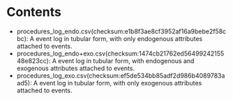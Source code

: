 # Contents

- procedures_log_endo.csv(checksum:e1b8f3ae8cf3952af16a9bebe2f58cbc): A event log in tubular form, with only endogenous attributes attached to events.
- procedures_log_endo+exo.csv(checksum:1474cb21762ed5649924215548e823cc): A event log in tubular form, with endogenous and exogenous attributes attached to events.
- procedures_log_exo.csv(checksum:ef5de534bb85adf2d986b4089783aad5): A event log in tubular form, with only exogenous attributes attached to events.
